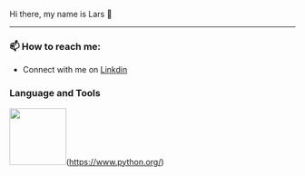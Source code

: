 Hi there, my name is Lars 👋

<!-- <hr> -->

***

<h3> 📫 How to reach me: </h3> 

* Connect with me on [Linkdin](https://www.linkedin.com/in/lars-roberbuell)

<h3> Language and Tools </h3>

<!-- [![Python](https://upload.wikimedia.org/wikipedia/commons/thumb/0/0a/Python.svg/800px-Python.svg.png)](https://www.python.org/)-->

<img src= "https://upload.wikimedia.org/wikipedia/commons/thumb/0/0a/Python.svg/800px-Python.svg.png" width="100" height="100">(https://www.python.org/)

